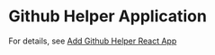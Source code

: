 # Github Helper Application

For details, see [Add Github Helper React App](https://johnvincent.io/johnvincent/add-github-app/)